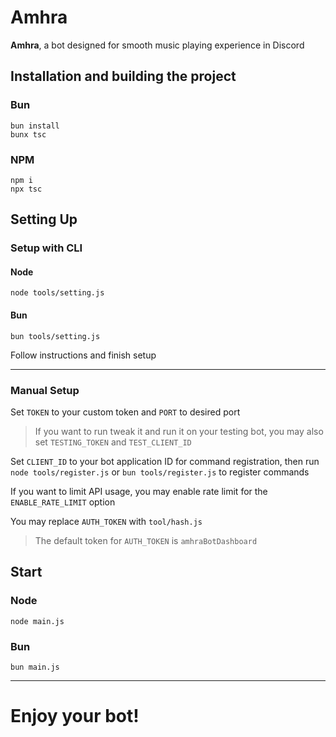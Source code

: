 # Amhra

**Amhra**, a bot designed for smooth music playing experience in Discord

## Installation and building the project
### Bun
```
bun install
bunx tsc
```
### NPM
```
npm i
npx tsc
```

## Setting Up

### Setup with CLI

#### Node
`node tools/setting.js`

#### Bun
`bun tools/setting.js`

Follow instructions and finish setup

---

### Manual Setup

Set `TOKEN` to your custom token and `PORT` to desired port
> If you want to run tweak it and run it on your testing bot, you may also set `TESTING_TOKEN` and `TEST_CLIENT_ID`

Set `CLIENT_ID` to your bot application ID for command registration, then run `node tools/register.js` or `bun tools/register.js` to register commands

If you want to limit API usage, you may enable rate limit for the `ENABLE_RATE_LIMIT` option

You may replace `AUTH_TOKEN` with `tool/hash.js`

> The default token for `AUTH_TOKEN` is `amhraBotDashboard`

## Start
### Node
`node main.js`
### Bun
`bun main.js`

---
# Enjoy your bot!
